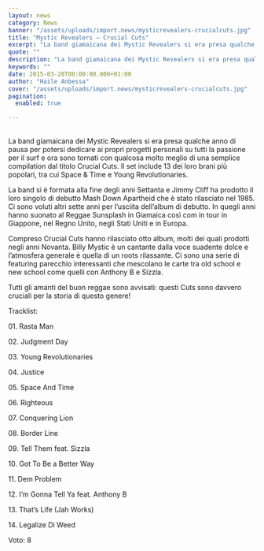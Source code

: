 ```yaml
---
layout: news
category: News
banner: "/assets/uploads/import.news/mysticrevealers-crucialcuts.jpg"
title: "Mystic Revealers – Crucial Cuts"
excerpt: "La band giamaicana dei Mystic Revealers si era presa qualche anno di pausa per potersi dedicare ai propri progetti personali su tutti la passione per il surf e ora sono tornati con qualcosa molto meglio di una semplice compilation dal titolo Crucial Cuts. Il set include 13 dei loro brani più popolari, tra cui Space [&hellip"
quote: ""
description: "La band giamaicana dei Mystic Revealers si era presa qualche anno di pausa per potersi dedicare ai propri progetti personali su tutti la passione per il surf e ora sono tornati con qualcosa molto meglio di una semplice compilation dal titolo Crucial Cuts. Il set include 13 dei loro brani più popolari, tra cui Space [&hellip"
keywords: ""
date: 2015-03-28T00:00:00.000+01:00
author: "Haile Anbessa"
cover: "/assets/uploads/import.news/mysticrevealers-crucialcuts.jpg"
pagination:
  enabled: true

---
```


[](https://hotmc.com/wp-content/uploads/2015/03/mysticrevealers-crucialcuts.jpg)  
La band giamaicana dei Mystic Revealers si era presa qualche anno di pausa per potersi dedicare ai propri progetti personali su tutti la passione per il surf e ora sono tornati con qualcosa molto meglio di una semplice compilation dal titolo Crucial Cuts. Il set include 13 dei loro brani più popolari, tra cui Space & Time e Young Revolutionaries.

La band si è formata alla fine degli anni Settanta e Jimmy Cliff ha prodotto il loro singolo di debutto Mash Down Apartheid che è stato rilasciato nel 1985\. Ci sono voluti altri sette anni per l’usciita dell’album di debutto. In quegli anni hanno suonato al Reggae Sunsplash in Giamaica così com in tour in Giappone, nel Regno Unito, negli Stati Uniti e in Europa.

Compreso Crucial Cuts hanno rilasciato otto album, molti dei quali prodotti negli anni Novanta. Billy Mystic è un cantante dalla voce suadente dolce e l’atmosfera generale è quella di un roots rilassante. Ci sono una serie di featuring parecchio interessanti che mescolano le carte tra old school e new school come quelli con Anthony B e Sizzla.

Tutti gli amanti del buon reggae sono avvisati: questi Cuts sono davvero cruciali per la storia di questo genere!

Tracklist:

01\. Rasta Man

02\. Judgment Day

03\. Young Revolutionaries

04\. Justice

05\. Space And Time

06\. Righteous

07\. Conquering Lion

08\. Border Line

09\. Tell Them feat. Sizzla

10\. Got To Be a Better Way

11\. Dem Problem

12\. I’m Gonna Tell Ya feat. Anthony B

13\. That’s Life (Jah Works)

14\. Legalize Di Weed

Voto: 8